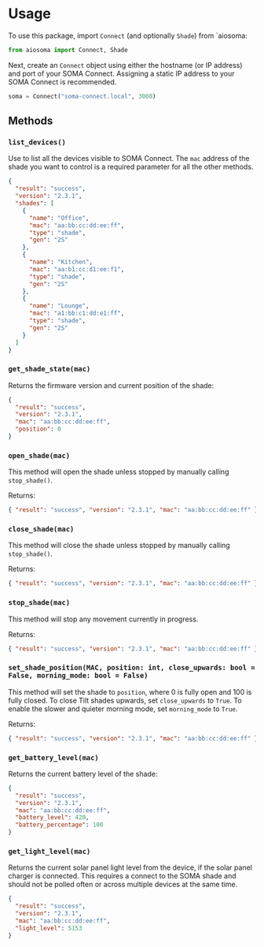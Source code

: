 # Usage

To use this package, import `Connect` (and optionally `Shade`) from `aiosoma:

```python
from aiosoma import Connect, Shade
```

Next, create an `Connect` object using either the hostname (or IP address) and port
of your SOMA Connect. Assigning a static IP address to your SOMA Connect is recommended.

```python
soma = Connect("soma-connect.local", 3000)
```

## Methods

### `list_devices()`

Use to list all the devices visible to SOMA Connect. The `mac` address of the
shade you want to control is a required parameter for all the other methods.

```json
{
  "result": "success",
  "version": "2.3.1",
  "shades": [
    {
      "name": "Office",
      "mac": "aa:bb:cc:dd:ee:ff",
      "type": "shade",
      "gen": "2S"
    },
    {
      "name": "Kitchen",
      "mac": "aa:b1:cc:d1:ee:f1",
      "type": "shade",
      "gen": "2S"
    },
    {
      "name": "Lounge",
      "mac": "a1:bb:c1:dd:e1:ff",
      "type": "shade",
      "gen": "2S"
    }
  ]
}
```

### `get_shade_state(mac)`

Returns the firmware version and current position of the shade:

```json
{
  "result": "success",
  "version": "2.3.1",
  "mac": "aa:bb:cc:dd:ee:ff",
  "position": 0
}
```

### `open_shade(mac)`

This method will open the shade unless stopped by manually calling `stop_shade()`.

Returns:

```json
{ "result": "success", "version": "2.3.1", "mac": "aa:bb:cc:dd:ee:ff" }
```

### `close_shade(mac)`

This method will close the shade unless stopped by manually calling `stop_shade()`.

Returns:

```json
{ "result": "success", "version": "2.3.1", "mac": "aa:bb:cc:dd:ee:ff" }
```

### `stop_shade(mac)`

This method will stop any movement currently in progress.

Returns:

```json
{ "result": "success", "version": "2.3.1", "mac": "aa:bb:cc:dd:ee:ff" }
```

### `set_shade_position(MAC, position: int, close_upwards: bool = False, morning_mode: bool = False)`

This method will set the shade to `position`, where 0 is fully open
and 100 is fully closed. To close Tilt shades upwards, set `close_upwards` to `True`.
To enable the slower and quieter morning mode, set `morning_mode` to `True`.

Returns:

```json
{ "result": "success", "version": "2.3.1", "mac": "aa:bb:cc:dd:ee:ff" }
```

### `get_battery_level(mac)`

Returns the current battery level of the shade:

```json
{
  "result": "success",
  "version": "2.3.1",
  "mac": "aa:bb:cc:dd:ee:ff",
  "battery_level": 420,
  "battery_percentage": 100
}
```

### `get_light_level(mac)`

Returns the current solar panel light level from the device, if the solar panel
charger is connected. This requires a connect to the SOMA shade and should not
be polled often or across multiple devices at the same time.

```json
{
  "result": "success",
  "version": "2.3.1",
  "mac": "aa:bb:cc:dd:ee:ff",
  "light_level": 5153
}
```
